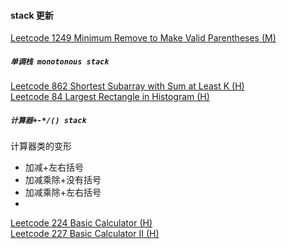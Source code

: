#### stack 更新

[Leetcode 1249 Minimum Remove to Make Valid Parentheses (M)](https://github.com/zjkang/ds_algorithm/blob/main/python/stack/leetcode_1249_minimum_remove_to_make_valid_parentheses.py)

##### `单调栈 monotonous stack`

[Leetcode 862 Shortest Subarray with Sum at Least K (H)](https://github.com/zjkang/ds_algorithm/blob/main/python/stack/leetcode_0862_shortest_subarray_with_sum%20at_least_k.py)\
[Leetcode 84 Largest Rectangle in Histogram (H)](https://github.com/zjkang/ds_algorithm/blob/main/python/stack/leetcode_0084_largest_rectangle_in_histogram.py)

##### `计算器+-*/() stack`

计算器类的变形
- 加减+左右括号
- 加减乘除+没有括号
- 加减乘除+左右括号
- 

[Leetcode 224 Basic Calculator (H)](https://github.com/zjkang/ds_algorithm/blob/main/python/stack/leetcode_0224_basic_calculator.py)\
[Leetcode 227 Basic Calculator II (H)](https://github.com/zjkang/ds_algorithm/blob/main/python/stack/leetcode_0227_basic_calculator_ii.py)
